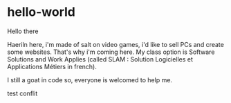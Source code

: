 # hello-world

Hello there

Haeriln here, i'm made of salt on video games, i'd like to sell PCs and create some websites. That's why i'm coming here.
My class option is Software Solutions and Work Applies (called SLAM : Solution Logicielles et Applications Métiers in french).

I still a goat in code so, everyone is welcomed to help me.


test conflit
